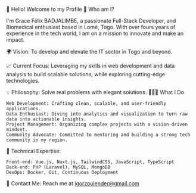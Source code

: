 🌟 Hello! Welcome to my Profile 
🚀 Who am I?

I'm Grace Félix BADJALIMBE, a passionate Full-Stack Developer, and Biomedical enthusiast based in Lomé, Togo. With over fours years of experience in the tech world, I am on a mission to innovate and make an impact.

🌍 Vision: To develop and elevate the IT sector in Togo and beyond.

📈 Current Focus: Leveraging my skills in web development and data analysis to build scalable solutions, while exploring cutting-edge technologies.

💡 Philosophy: Solve real problems with elegant solutions.
👨🏻‍💻 What I Do

    Web Development: Crafting clean, scalable, and user-friendly applications.
    Data Enthusiast: Diving into analytics and visualization to turn raw data into actionable insights.
    Project Management: Organizing complex projects with a vision-driven mindset.
    Community Advocate: Committed to mentoring and building a strong tech community in my region.

🔧 Technical Expertise:

    Front-end: Vue.js, Nuxt.js, TailwindCSS, JavaScript, TypeScript
    Back-end: PHP (Laravel), MySQL, MongoDB
    DevOps: Docker, Git, Continuous Deployment

📧 Contact Me: Reach me at igorzoulender@gmail.com


